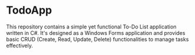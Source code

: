 # TodoApp
This repository contains a simple yet functional To-Do List application written in C#. It's designed as a Windows Forms application and provides basic CRUD (Create, Read, Update, Delete) functionalities to manage tasks effectively.
